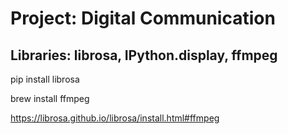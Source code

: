 # Project: Digital Communication

## Libraries: librosa, IPython.display, ffmpeg

pip install librosa

brew install ffmpeg

https://librosa.github.io/librosa/install.html#ffmpeg
